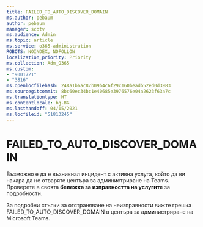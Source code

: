 ```yaml
---
title: FAILED_TO_AUTO_DISCOVER_DOMAIN
ms.author: pebaum
author: pebaum
manager: scotv
ms.audience: Admin
ms.topic: article
ms.service: o365-administration
ROBOTS: NOINDEX, NOFOLLOW
localization_priority: Priority
ms.collection: Adm_O365
ms.custom:
- "9001721"
- "3816"
ms.openlocfilehash: 248a1baac87b09b4c6f29c160beadb52ed0d3983
ms.sourcegitcommit: 8bc60ec34bc1e40685e3976576e04a2623f63a7c
ms.translationtype: HT
ms.contentlocale: bg-BG
ms.lasthandoff: 04/15/2021
ms.locfileid: "51813245"
---
```

# <a name="failed_to_auto_discover_domain"></a>FAILED_TO_AUTO_DISCOVER_DOMAIN

Възможно е да е възникнал инцидент с активна услуга, който да ви накара да не отваряте центъра за администриране на Teams. Проверете в своята **бележка за изправността на услугите** за подробности.

За подробни стъпки за отстраняване на неизправности вижте грешка FAILED_TO_AUTO_DISCOVER_DOMAIN в центъра за администриране на Microsoft Teams.
